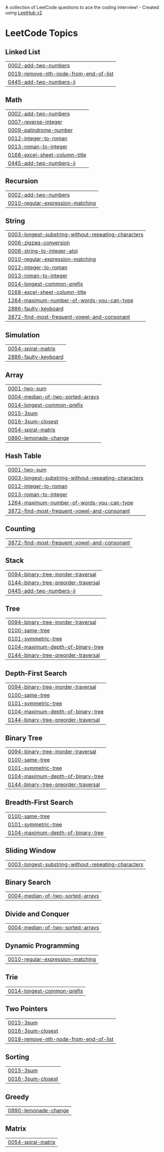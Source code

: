 A collection of LeetCode questions to ace the coding interview! - Created using [LeetHub v2](https://github.com/arunbhardwaj/LeetHub-2.0)
<!---LeetCode Topics Start-->
# LeetCode Topics
## Linked List
|  |
| ------- |
| [0002-add-two-numbers](https://github.com/Praveenadapa425/LeetCode/tree/master/0002-add-two-numbers) |
| [0019-remove-nth-node-from-end-of-list](https://github.com/Praveenadapa425/LeetCode/tree/master/0019-remove-nth-node-from-end-of-list) |
| [0445-add-two-numbers-ii](https://github.com/Praveenadapa425/LeetCode/tree/master/0445-add-two-numbers-ii) |
## Math
|  |
| ------- |
| [0002-add-two-numbers](https://github.com/Praveenadapa425/LeetCode/tree/master/0002-add-two-numbers) |
| [0007-reverse-integer](https://github.com/Praveenadapa425/LeetCode/tree/master/0007-reverse-integer) |
| [0009-palindrome-number](https://github.com/Praveenadapa425/LeetCode/tree/master/0009-palindrome-number) |
| [0012-integer-to-roman](https://github.com/Praveenadapa425/LeetCode/tree/master/0012-integer-to-roman) |
| [0013-roman-to-integer](https://github.com/Praveenadapa425/LeetCode/tree/master/0013-roman-to-integer) |
| [0168-excel-sheet-column-title](https://github.com/Praveenadapa425/LeetCode/tree/master/0168-excel-sheet-column-title) |
| [0445-add-two-numbers-ii](https://github.com/Praveenadapa425/LeetCode/tree/master/0445-add-two-numbers-ii) |
## Recursion
|  |
| ------- |
| [0002-add-two-numbers](https://github.com/Praveenadapa425/LeetCode/tree/master/0002-add-two-numbers) |
| [0010-regular-expression-matching](https://github.com/Praveenadapa425/LeetCode/tree/master/0010-regular-expression-matching) |
## String
|  |
| ------- |
| [0003-longest-substring-without-repeating-characters](https://github.com/Praveenadapa425/LeetCode/tree/master/0003-longest-substring-without-repeating-characters) |
| [0006-zigzag-conversion](https://github.com/Praveenadapa425/LeetCode/tree/master/0006-zigzag-conversion) |
| [0008-string-to-integer-atoi](https://github.com/Praveenadapa425/LeetCode/tree/master/0008-string-to-integer-atoi) |
| [0010-regular-expression-matching](https://github.com/Praveenadapa425/LeetCode/tree/master/0010-regular-expression-matching) |
| [0012-integer-to-roman](https://github.com/Praveenadapa425/LeetCode/tree/master/0012-integer-to-roman) |
| [0013-roman-to-integer](https://github.com/Praveenadapa425/LeetCode/tree/master/0013-roman-to-integer) |
| [0014-longest-common-prefix](https://github.com/Praveenadapa425/LeetCode/tree/master/0014-longest-common-prefix) |
| [0168-excel-sheet-column-title](https://github.com/Praveenadapa425/LeetCode/tree/master/0168-excel-sheet-column-title) |
| [1264-maximum-number-of-words-you-can-type](https://github.com/Praveenadapa425/LeetCode/tree/master/1264-maximum-number-of-words-you-can-type) |
| [2886-faulty-keyboard](https://github.com/Praveenadapa425/LeetCode/tree/master/2886-faulty-keyboard) |
| [3872-find-most-frequent-vowel-and-consonant](https://github.com/Praveenadapa425/LeetCode/tree/master/3872-find-most-frequent-vowel-and-consonant) |
## Simulation
|  |
| ------- |
| [0054-spiral-matrix](https://github.com/Praveenadapa425/LeetCode/tree/master/0054-spiral-matrix) |
| [2886-faulty-keyboard](https://github.com/Praveenadapa425/LeetCode/tree/master/2886-faulty-keyboard) |
## Array
|  |
| ------- |
| [0001-two-sum](https://github.com/Praveenadapa425/LeetCode/tree/master/0001-two-sum) |
| [0004-median-of-two-sorted-arrays](https://github.com/Praveenadapa425/LeetCode/tree/master/0004-median-of-two-sorted-arrays) |
| [0014-longest-common-prefix](https://github.com/Praveenadapa425/LeetCode/tree/master/0014-longest-common-prefix) |
| [0015-3sum](https://github.com/Praveenadapa425/LeetCode/tree/master/0015-3sum) |
| [0016-3sum-closest](https://github.com/Praveenadapa425/LeetCode/tree/master/0016-3sum-closest) |
| [0054-spiral-matrix](https://github.com/Praveenadapa425/LeetCode/tree/master/0054-spiral-matrix) |
| [0890-lemonade-change](https://github.com/Praveenadapa425/LeetCode/tree/master/0890-lemonade-change) |
## Hash Table
|  |
| ------- |
| [0001-two-sum](https://github.com/Praveenadapa425/LeetCode/tree/master/0001-two-sum) |
| [0003-longest-substring-without-repeating-characters](https://github.com/Praveenadapa425/LeetCode/tree/master/0003-longest-substring-without-repeating-characters) |
| [0012-integer-to-roman](https://github.com/Praveenadapa425/LeetCode/tree/master/0012-integer-to-roman) |
| [0013-roman-to-integer](https://github.com/Praveenadapa425/LeetCode/tree/master/0013-roman-to-integer) |
| [1264-maximum-number-of-words-you-can-type](https://github.com/Praveenadapa425/LeetCode/tree/master/1264-maximum-number-of-words-you-can-type) |
| [3872-find-most-frequent-vowel-and-consonant](https://github.com/Praveenadapa425/LeetCode/tree/master/3872-find-most-frequent-vowel-and-consonant) |
## Counting
|  |
| ------- |
| [3872-find-most-frequent-vowel-and-consonant](https://github.com/Praveenadapa425/LeetCode/tree/master/3872-find-most-frequent-vowel-and-consonant) |
## Stack
|  |
| ------- |
| [0094-binary-tree-inorder-traversal](https://github.com/Praveenadapa425/LeetCode/tree/master/0094-binary-tree-inorder-traversal) |
| [0144-binary-tree-preorder-traversal](https://github.com/Praveenadapa425/LeetCode/tree/master/0144-binary-tree-preorder-traversal) |
| [0445-add-two-numbers-ii](https://github.com/Praveenadapa425/LeetCode/tree/master/0445-add-two-numbers-ii) |
## Tree
|  |
| ------- |
| [0094-binary-tree-inorder-traversal](https://github.com/Praveenadapa425/LeetCode/tree/master/0094-binary-tree-inorder-traversal) |
| [0100-same-tree](https://github.com/Praveenadapa425/LeetCode/tree/master/0100-same-tree) |
| [0101-symmetric-tree](https://github.com/Praveenadapa425/LeetCode/tree/master/0101-symmetric-tree) |
| [0104-maximum-depth-of-binary-tree](https://github.com/Praveenadapa425/LeetCode/tree/master/0104-maximum-depth-of-binary-tree) |
| [0144-binary-tree-preorder-traversal](https://github.com/Praveenadapa425/LeetCode/tree/master/0144-binary-tree-preorder-traversal) |
## Depth-First Search
|  |
| ------- |
| [0094-binary-tree-inorder-traversal](https://github.com/Praveenadapa425/LeetCode/tree/master/0094-binary-tree-inorder-traversal) |
| [0100-same-tree](https://github.com/Praveenadapa425/LeetCode/tree/master/0100-same-tree) |
| [0101-symmetric-tree](https://github.com/Praveenadapa425/LeetCode/tree/master/0101-symmetric-tree) |
| [0104-maximum-depth-of-binary-tree](https://github.com/Praveenadapa425/LeetCode/tree/master/0104-maximum-depth-of-binary-tree) |
| [0144-binary-tree-preorder-traversal](https://github.com/Praveenadapa425/LeetCode/tree/master/0144-binary-tree-preorder-traversal) |
## Binary Tree
|  |
| ------- |
| [0094-binary-tree-inorder-traversal](https://github.com/Praveenadapa425/LeetCode/tree/master/0094-binary-tree-inorder-traversal) |
| [0100-same-tree](https://github.com/Praveenadapa425/LeetCode/tree/master/0100-same-tree) |
| [0101-symmetric-tree](https://github.com/Praveenadapa425/LeetCode/tree/master/0101-symmetric-tree) |
| [0104-maximum-depth-of-binary-tree](https://github.com/Praveenadapa425/LeetCode/tree/master/0104-maximum-depth-of-binary-tree) |
| [0144-binary-tree-preorder-traversal](https://github.com/Praveenadapa425/LeetCode/tree/master/0144-binary-tree-preorder-traversal) |
## Breadth-First Search
|  |
| ------- |
| [0100-same-tree](https://github.com/Praveenadapa425/LeetCode/tree/master/0100-same-tree) |
| [0101-symmetric-tree](https://github.com/Praveenadapa425/LeetCode/tree/master/0101-symmetric-tree) |
| [0104-maximum-depth-of-binary-tree](https://github.com/Praveenadapa425/LeetCode/tree/master/0104-maximum-depth-of-binary-tree) |
## Sliding Window
|  |
| ------- |
| [0003-longest-substring-without-repeating-characters](https://github.com/Praveenadapa425/LeetCode/tree/master/0003-longest-substring-without-repeating-characters) |
## Binary Search
|  |
| ------- |
| [0004-median-of-two-sorted-arrays](https://github.com/Praveenadapa425/LeetCode/tree/master/0004-median-of-two-sorted-arrays) |
## Divide and Conquer
|  |
| ------- |
| [0004-median-of-two-sorted-arrays](https://github.com/Praveenadapa425/LeetCode/tree/master/0004-median-of-two-sorted-arrays) |
## Dynamic Programming
|  |
| ------- |
| [0010-regular-expression-matching](https://github.com/Praveenadapa425/LeetCode/tree/master/0010-regular-expression-matching) |
## Trie
|  |
| ------- |
| [0014-longest-common-prefix](https://github.com/Praveenadapa425/LeetCode/tree/master/0014-longest-common-prefix) |
## Two Pointers
|  |
| ------- |
| [0015-3sum](https://github.com/Praveenadapa425/LeetCode/tree/master/0015-3sum) |
| [0016-3sum-closest](https://github.com/Praveenadapa425/LeetCode/tree/master/0016-3sum-closest) |
| [0019-remove-nth-node-from-end-of-list](https://github.com/Praveenadapa425/LeetCode/tree/master/0019-remove-nth-node-from-end-of-list) |
## Sorting
|  |
| ------- |
| [0015-3sum](https://github.com/Praveenadapa425/LeetCode/tree/master/0015-3sum) |
| [0016-3sum-closest](https://github.com/Praveenadapa425/LeetCode/tree/master/0016-3sum-closest) |
## Greedy
|  |
| ------- |
| [0890-lemonade-change](https://github.com/Praveenadapa425/LeetCode/tree/master/0890-lemonade-change) |
## Matrix
|  |
| ------- |
| [0054-spiral-matrix](https://github.com/Praveenadapa425/LeetCode/tree/master/0054-spiral-matrix) |
<!---LeetCode Topics End-->